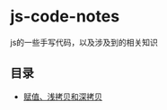 # js-code-notes
js的一些手写代码，以及涉及到的相关知识

## 目录
-   [赋值、浅拷贝和深拷贝](https://github.com/xxcr/js-code-notes/blob/main/clone.md)
